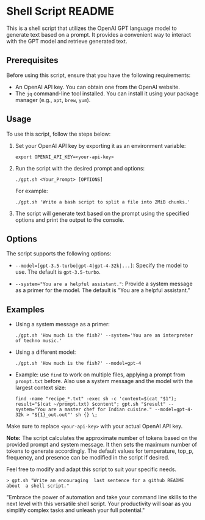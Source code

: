 # Shell Script README

This is a shell script that utilizes the OpenAI GPT language model to generate text based on a prompt. It provides a convenient way to interact with the GPT model and retrieve generated text.

## Prerequisites

Before using this script, ensure that you have the following requirements:

- An OpenAI API key. You can obtain one from the OpenAI website.
- The `jq` command-line tool installed. You can install it using your package manager (e.g., `apt`, `brew`, `yum`).

## Usage

To use this script, follow the steps below:

1. Set your OpenAI API key by exporting it as an environment variable:
   ```
   export OPENAI_API_KEY=<your-api-key>
   ```

2. Run the script with the desired prompt and options:
   ```
   ./gpt.sh <Your_Prompt> [OPTIONS]
   ```

   For example:
   ```
   ./gpt.sh 'Write a bash script to split a file into 2MiB chunks.'
   ```

3. The script will generate text based on the prompt using the specified options and print the output to the console.

## Options

The script supports the following options:

- `--model=[gpt-3.5-turbo|gpt-4|gpt-4-32k|...]`: Specify the model to use. The default is `gpt-3.5-turbo`.

- `--system="You are a helpful assistant."`: Provide a system message as a primer for the model. The default is "You are a helpful assistant."

## Examples

- Using a system message as a primer:
  ```
  ./gpt.sh 'How much is the fish?' --system='You are an interpreter of techno music.'
  ```

- Using a different model:
  ```
  ./gpt.sh 'How much is the fish?' --model=gpt-4
  ```

- Example: use `find` to work on multiple files, applying a prompt from `prompt.txt` before. Also use a system message and the model with the largest context size:
  ```
  find -name "recipe_*.txt" -exec sh -c 'content=$(cat "$1"); result="$(cat ~/prompt.txt) $content"; gpt.sh "$result" --system="You are a master chef for Indian cuisine." --model=gpt-4-32k > "${1}_out.out"' sh {} \;
  ```

Make sure to replace `<your-api-key>` with your actual OpenAI API key.

**Note:** The script calculates the approximate number of tokens based on the provided prompt and system message. It then sets the maximum number of tokens to generate accordingly. The default values for temperature, top_p, frequency, and presence can be modified in the script if desired.

Feel free to modify and adapt this script to suit your specific needs.

```
> gpt.sh "Write an encouraging  last sentence for a github README about  a shell script."
```

"Embrace the power of automation and take your command line skills to the next level with this versatile shell script. Your productivity will soar as you simplify complex tasks and unleash your full potential."